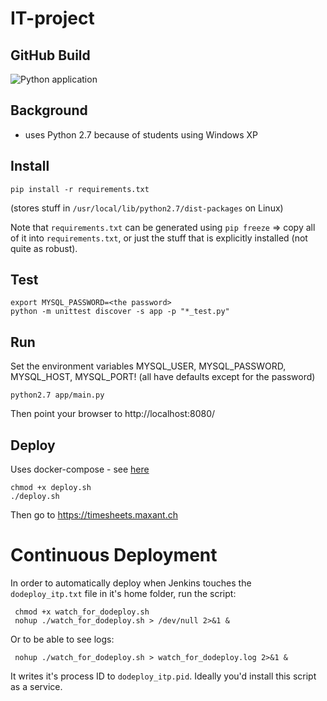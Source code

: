 # IT-project

## GitHub Build

![Python application](https://github.com/Max-Kaye/IT-project/workflows/Python%20application/badge.svg)

## Background

- uses Python 2.7 because of students using Windows XP

## Install

    pip install -r requirements.txt

(stores stuff in `/usr/local/lib/python2.7/dist-packages` on Linux)

Note that `requirements.txt` can be generated using `pip freeze` => copy all of it into `requirements.txt`, or just the 
stuff that is explicitly installed (not quite as robust).

## Test

    export MYSQL_PASSWORD=<the password>
    python -m unittest discover -s app -p "*_test.py"

## Run

Set the environment variables MYSQL_USER, MYSQL_PASSWORD, MYSQL_HOST, MYSQL_PORT!
(all have defaults except for the password)

    python2.7 app/main.py

Then point your browser to http://localhost:8080/

## Deploy

Uses docker-compose - see [here](itp-docker/README.md)

    chmod +x deploy.sh
    ./deploy.sh

Then go to https://timesheets.maxant.ch

# Continuous Deployment
 
In order to automatically deploy when Jenkins touches the `dodeploy_itp.txt` file in it's home folder, run the script:

     chmod +x watch_for_dodeploy.sh
     nohup ./watch_for_dodeploy.sh > /dev/null 2>&1 &
     
Or to be able to see logs:
     
     nohup ./watch_for_dodeploy.sh > watch_for_dodeploy.log 2>&1 &

It writes it's process ID to  `dodeploy_itp.pid`. Ideally you'd install this script as a service.
